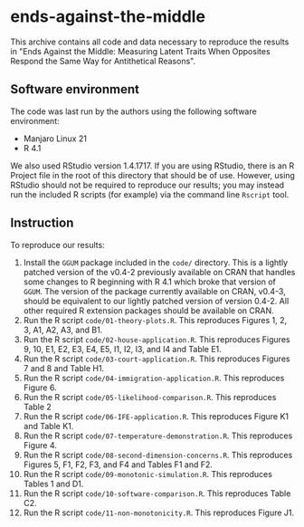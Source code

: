 # ends-against-the-middle

This archive contains all code and data necessary to reproduce the results in
"Ends Against the Middle: Measuring Latent Traits When Opposites Respond the
Same  Way for Antithetical Reasons".

## Software environment

The code was last run by the authors using the following software environment:

- Manjaro Linux 21
- R 4.1

We also used RStudio version 1.4.1717. If you are using RStudio, there is an
R Project file in the root of this directory that should be of use. However,
using RStudio should not be required to reproduce our results; you may instead
run the included R scripts (for example) via the command line `Rscript` tool.

## Instruction

To reproduce our results:

 1. Install the `GGUM` package included in the `code/` directory. This is a
    lightly patched version of the v0.4-2 previously available on CRAN that
    handles some changes to R beginning with R 4.1 which broke that version of
    `GGUM`. The version of the package currently available on CRAN, v0.4-3,
    should be equivalent to our lightly patched version of version 0.4-2.
    All other required R extension packages should be available on CRAN.
 2. Run the R script `code/01-theory-plots.R`. This reproduces Figures 1, 2, 3,
    A1, A2, A3, and B1.
 3. Run the R script `code/02-house-application.R`. This reproduces Figures 9,
    10, E1, E2, E3, E4, E5, I1, I2, I3, and I4 and Table E1.
 4. Run the R script `code/03-court-application.R`. This reproduces Figures 7
    and 8 and Table H1.
 5. Run the R script `code/04-immigration-application.R`. This reproduces
    Figure 6.
 6. Run the R script `code/05-likelihood-comparison.R`. This reproduces Table 2
 7. Run the R script `code/06-IFE-application.R`. This reproduces Figure K1 and
    Table K1.
 8. Run the R script `code/07-temperature-demonstration.R`. This reproduces
    Figure 4.
 9. Run the R script `code/08-second-dimension-concerns.R`. This reproduces
    Figures 5, F1, F2, F3, and F4 and Tables F1 and F2.
10. Run the R script `code/09-monotonic-simulation.R`. This reproduces Tables 1
    and D1.
11. Run the R script `code/10-software-comparison.R`. This reproduces Table C2.
12. Run the R script `code/11-non-monotonicity.R`. This reproduces Figure J1.

